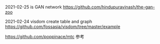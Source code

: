 
2021-02-25 is GAN network
https://github.com/hindupuravinash/the-gan-zoo

2021-02-24 visdom create table and graph
https://github.com/fossasia/visdom/tree/master/example

https://github.com/poppinace/mtc
参考
